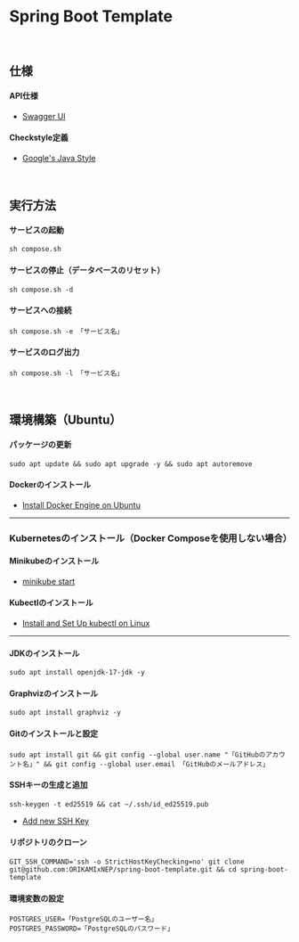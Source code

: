 # Spring Boot Template

<br>

## 仕様

#### API仕様

- [Swagger UI](http://localhost:8080/swagger-ui/index.html)

#### Checkstyle定義

- [Google's Java Style](https://github.com/checkstyle/checkstyle/blob/master/src/main/resources/google_checks.xml)

<br>

## 実行方法

#### サービスの起動

```console
sh compose.sh
```

#### サービスの停止（データベースのリセット）

```console
sh compose.sh -d
```

#### サービスへの接続

```console
sh compose.sh -e 「サービス名」
```

#### サービスのログ出力

```console
sh compose.sh -l 「サービス名」
```

<br>

## 環境構築（Ubuntu）

#### パッケージの更新

```console
sudo apt update && sudo apt upgrade -y && sudo apt autoremove
```

#### Dockerのインストール

- [Install Docker Engine on Ubuntu](https://docs.docker.com/engine/install/ubuntu/)

---

### Kubernetesのインストール（Docker Composeを使用しない場合）

#### Minikubeのインストール

- [minikube start](https://minikube.sigs.k8s.io/docs/start/?arch=%2Flinux%2Fx86-64%2Fstable%2Fbinary+download)

#### Kubectlのインストール

- [Install and Set Up kubectl on Linux](https://kubernetes.io/docs/tasks/tools/install-kubectl-linux/)

---

#### JDKのインストール

```console
sudo apt install openjdk-17-jdk -y
```

#### Graphvizのインストール

```console
sudo apt install graphviz -y
```

#### Gitのインストールと設定

```console
sudo apt install git && git config --global user.name "「GitHubのアカウント名」" && git config --global user.email 「GitHubのメールアドレス」
```

#### SSHキーの生成と追加

```console
ssh-keygen -t ed25519 && cat ~/.ssh/id_ed25519.pub
```

- [Add new SSH Key](https://github.com/settings/ssh/new)

#### リポジトリのクローン

```console
GIT_SSH_COMMAND='ssh -o StrictHostKeyChecking=no' git clone git@github.com:ORIKAMIxNEP/spring-boot-template.git && cd spring-boot-template
```

#### 環境変数の設定

```env
POSTGRES_USER=「PostgreSQLのユーザー名」
POSTGRES_PASSWORD=「PostgreSQLのパスワード」
```
